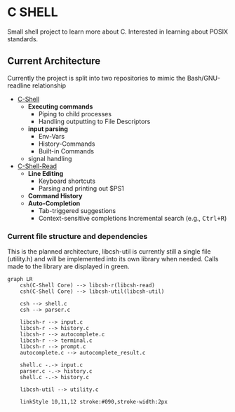 # C SHELL

Small shell project to learn more about C. Interested in learning about POSIX standards.
## Current Architecture
Currently the project is split into two repositories to mimic the Bash/GNU-readline relationship

- [C-Shell](https://github.com/messatsuu/c-shell)
    - **Executing commands**
        - Piping to child processes
        - Handling outputting to File Descriptors
    - **input parsing**
        - Env-Vars
        - History-Commands
        - Built-in Commands
    - signal handling
- [C-Shell-Read](https://github.com/messatsuu/c-shell-read)
    - **Line Editing**
      - Keyboard shortcuts
      - Parsing and printing out $PS1
    - **Command History**
    - **Auto-Completion**
      - Tab-triggered suggestions
      - Context-sensitive completions
Incremental search (e.g., <kbd>Ctrl+R</kbd>)

### Current file structure and dependencies
This is the planned architecture, libcsh-util is currently still a single file (utility.h) and will be implemented into its own library when needed.
Calls made to the library are displayed in green.
```mermaid
graph LR
    csh(C-Shell Core) --> libcsh-r(libcsh-read)
	csh(C-Shell Core) --> libcsh-util(libcsh-util)
	
	csh --> shell.c
	csh --> parser.c
	
    libcsh-r --> input.c
	libcsh-r --> history.c
    libcsh-r --> autocomplete.c
    libcsh-r --> terminal.c
    libcsh-r --> prompt.c
	autocomplete.c --> autocomplete_result.c
	
	shell.c -.-> input.c
	parser.c -.-> history.c
	shell.c -.-> history.c

	libcsh-util --> utility.c
	
    linkStyle 10,11,12 stroke:#090,stroke-width:2px
```
